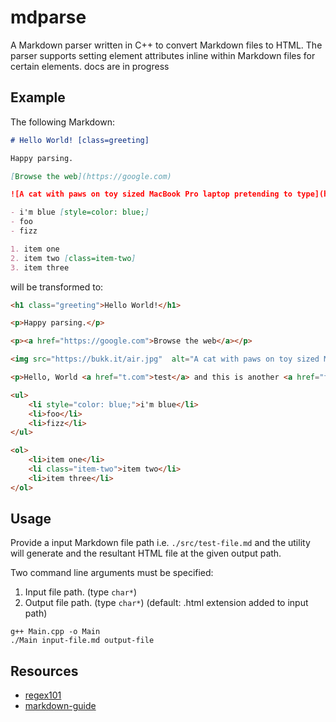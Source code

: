 # mdparse
A Markdown parser written in C++ to convert Markdown files to HTML. The parser supports setting element attributes inline within Markdown files for certain elements. docs are in progress

## Example
The following Markdown:

```md
# Hello World! [class=greeting]

Happy parsing.

[Browse the web](https://google.com)

![A cat with paws on toy sized MacBook Pro laptop pretending to type](https://bukk.it/air.jpg)

- i'm blue [style=color: blue;]
- foo
- fizz

1. item one
2. item two [class=item-two]
3. item three
```

will be transformed to:

```html
<h1 class="greeting">Hello World!</h1>

<p>Happy parsing.</p>

<p><a href="https://google.com">Browse the web</a></p>

<img src="https://bukk.it/air.jpg"  alt="A cat with paws on toy sized MacBook Pro laptop pretending to type" />

<p>Hello, World <a href="t.com">test</a> and this is another <a href="f.com">link</a> with more text after it.</p>

<ul>
    <li style="color: blue;">i'm blue</li>
    <li>foo</li>
    <li>fizz</li>
</ul>

<ol>
    <li>item one</li>
    <li class="item-two">item two</li>
    <li>item three</li>
</ol>
```

## Usage
Provide a input Markdown file path i.e. `./src/test-file.md` and the utility will generate and the resultant HTML file at the given output path.

Two command line arguments must be specified:

1. Input file path. (type `char*`)
2. Output file path. (type `char*`) (default: .html extension added to input path)

```
g++ Main.cpp -o Main
./Main input-file.md output-file
```

## Resources
- [regex101](https://regex101.com)
- [markdown-guide](https://about.gitlab.com/handbook/markdown-guide/)
